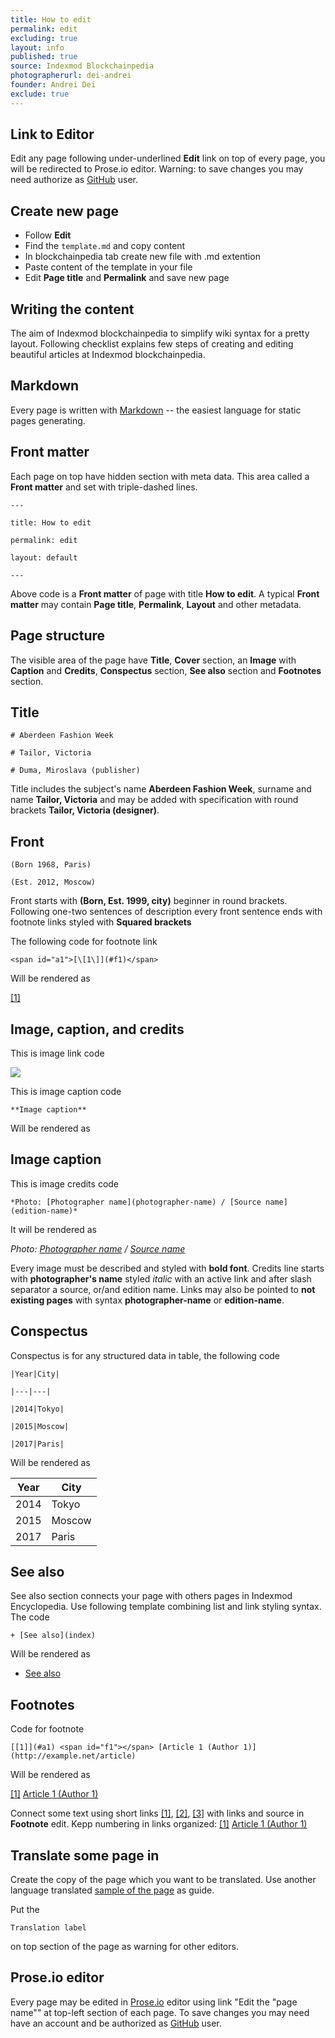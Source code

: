 ```yaml
---
title: How to edit
permalink: edit
excluding: true
layout: info
published: true
source: Indexmod Blockchainpedia
photographerurl: dei-andrei
founder: Andrei Dei
exclude: true
---
```


## Link to Editor

Edit any page following under-underlined **Edit** link on top of every page, you will be redirected to Prose.io editor. Warning: to save  changes you may need authorize as [GitHub](https://github.com/join) user.

## Create new page

+ Follow **Edit**
+ Find the `template.md` and copy content
+ In blockchainpedia tab create new file with .md extention
+ Paste content of the template in your file
+ Edit **Page title** and **Permalink** and save new page

## Writing the content 

The aim of Indexmod blockchainpedia to simplify wiki syntax for a pretty layout. Following checklist explains few steps of creating and editing beautiful articles at Indexmod blockchainpedia.

## Markdown

Every page is written with [Markdown](https://daringfireball.net/projects/markdown/syntax) -- the easiest language for static pages generating.

## Front matter

Each page on top have hidden section with meta data. This area called a **Front matter** and set with triple-dashed lines.

`---`

`title: How to edit`

`permalink: edit`

`layout: default`

`---`

Above code is a **Front matter** of page with title **How to edit**. A typical **Front matter** may contain **Page title**, **Permalink**, **Layout** and other metadata.

## Page structure

The visible area of the page have **Title**, **Cover** section, an **Image** with **Caption** and **Credits**, **Conspectus** section, **See also** section and **Footnotes** section.

## Title

`# Aberdeen Fashion Week`

`# Tailor, Victoria`

`# Duma, Miroslava (publisher)`

Title includes the subject's name **Aberdeen Fashion Week**, surname and name **Tailor, Victoria** and may be added with specification with round brackets **Tailor, Victoria (designer)**.

## Front

`(Born 1968, Paris)`

`(Est. 2012, Moscow)`

Front starts with **(Born, Est. 1999, city)** beginner in round brackets. Following one-two sentences of description every front sentence ends with footnote links styled with **Squared brackets**

The following code for footnote link

`<span id="a1">[\[1\]](#f1)</span>`

Will be rendered as

<span id="a1">[\[1\]](#f1)</span>

## Image, caption, and credits

This is image link code

![](/encyclopedia/images/image-name.jpg)

This is image caption code

`**Image caption**`

Will be rendered as

## Image caption

This is image credits code

`*Photo: [Photographer name](photographer-name) / [Source name](edition-name)*`

It will be rendered as

*Photo: [Photographer name](photographer-name) / [Source name](edition-name)*

Every image must be described and styled with **bold font**. Credits line starts with **photographer's name** styled *italic* with an active link and after slash separator a source, or/and edition name. Links may also be pointed to **not existing pages** with syntax **photographer-name** or **edition-name**.

## Conspectus

Conspectus is for any structured data in table, the following code

`|Year|City|`

`|---|---|`

`|2014|Tokyo|`

`|2015|Moscow|`

`|2017|Paris|`

Will be rendered as

|Year|City|
|----|-----|
|2014|Tokyo|
|2015|Moscow|
|2017|Paris|

## See also

See also section connects your page with others pages in Indexmod Encyclopedia. Use following template combining list and link styling syntax. The code

`+ [See also](index)`

Will be rendered as

+ [See also](index)

## Footnotes

Code for footnote

`[[1]](#a1) <span id="f1"></span> [Article 1 (Author 1)] (http://example.net/article)`

Will be rendered as

[[1]](#a1) <span id="f1"></span> [Article 1 (Author 1)](http://example.net/article)

Connect some text using short links <span id="a1">[\[1\]](#f1)</span>, <span id="a2">[\[2\]](#f2)</span>, <span id="a3">[\[3\]](#f3)</span> with links and source in **Footnote** edit. Kepp numbering in links organized: [[1]](#a1) <span id="f1"></span> [Article 1 (Author 1)](http://example.net/article)

## Translate some page in

Create the copy of the page which you want to be translated. Use another language translated [sample of the page](internet-yami-ichi) as guide.

Put the

`Translation label`

on top section of the page as warning for other editors.

## Prose.io editor

Every page may be edited in [Prose.io](www.prose.io) editor using link "Edit the "page name"" at top-left section of each page. To save  changes you may need have an account and be authorized as [GitHub](https://github.com/join) user.
